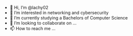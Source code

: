 - 👋 Hi, I’m @lachy02
- 👀 I’m interested in networking and cybersecurity
- 🌱 I’m currently studying a Bachelors of Computer Science
- 💞️ I’m looking to collaborate on ...
- 📫 How to reach me ...

<!---
lachy02/lachy02 is a ✨ special ✨ repository because its `README.md` (this file) appears on your GitHub profile.
You can click the Preview link to take a look at your changes.
--->
